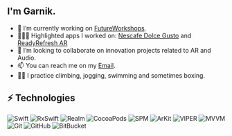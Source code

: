 ## I'm Garnik.

- 🔭 I’m currently working on [FutureWorkshops](https://www.fws.io/).
- 👨🏻‍🍳 Highlighted apps I worked on: [Nescafe Dolce Gusto](https://apps.apple.com/es/app/nescaf%C3%A9-dolce-gusto/id1396478745) and [ReadyRefresh AR](https://apps.apple.com/us/app/readyrefresh-3d-dispenser/id1500010640)
- 👯 I’m looking to collaborate on innovation projects related to AR and Audio.
- 📫 You can reach me on my [Email](mailto:ghgarnik@gmail.com).
- 🧗‍♀️ I practice climbing, jogging, swimming and sometimes boxing.


## ⚡ Technologies

![Swift](http://img.shields.io/badge/-Swift-black?style=plastic&logo=swift)
![RxSwift](http://img.shields.io/badge/-RxSwift-black?style=plastic&logo=reactivex&logoColor=CE148D)
![Realm](http://img.shields.io/badge/-Realm-black?style=plastic&logo=realm&logoColor=6C5EEF)
![CocoaPods](http://img.shields.io/badge/-CocoaPods-black?style=plastic&logo=cocoapods&logoColor=FA2B04)
![SPM](http://img.shields.io/badge/-SPM-black?style=plastic)
![ArKit](http://img.shields.io/badge/-ArKit-black?style=plastic)
![VIPER](http://img.shields.io/badge/-VIPER-red?style=plastic)
![MVVM](http://img.shields.io/badge/-MVVM-red?style=plastic)
![Git](https://img.shields.io/badge/-Git-black?style=plastic&logo=git)
![GitHub](https://img.shields.io/badge/-GitHub-181717?style=plastic&logo=github)
![BitBucket](https://img.shields.io/badge/-BitBucket-darkblue?style=plastic&logo=bitbucket)
